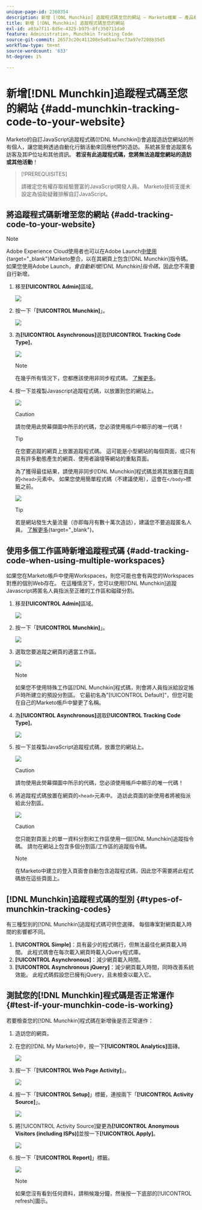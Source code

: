```yaml
---
unique-page-id: 2360354
description: 新增 [!DNL Munchkin] 追蹤程式碼至您的網站 — Marketo檔案 — 產品檔案
title: 新增 [!DNL Munchkin] 追蹤程式碼至您的網站
exl-id: a03a7f11-8d5e-4325-b975-8fc350711da0
feature: Administration, Munchkin Tracking Code
source-git-commit: 26573c20c411208e5a01aa7ec73a97e7208b35d5
workflow-type: tm+mt
source-wordcount: '633'
ht-degree: 1%

---
```


# 新增[!DNL Munchkin]追蹤程式碼至您的網站 {#add-munchkin-tracking-code-to-your-website}

Marketo的自訂JavaScript追蹤程式碼([!DNL Munchkin])會追蹤造訪您網站的所有個人，讓您能夠透過自動化行銷活動來回應他們的造訪。 系統甚至會追蹤匿名訪客及其IP位址和其他資訊。 **若沒有此追蹤程式碼，您將無法追蹤您網站的造訪或其他活動**！

>[!PREREQUISITES]
>
>請確定您有權存取經驗豐富的JavaScript開發人員。 Marketo技術支援未設定為協助疑難排解自訂JavaScript。

## 將追蹤程式碼新增至您的網站 {#add-tracking-code-to-your-website}

>[!NOTE]
>
>Adobe Experience Cloud使用者也可以在Adobe Launch[中使用](https://exchange.adobe.com/apps/ec/100223/adobe-launch-core-extension){target="_blank"}Marketo整合，以在其網頁上包含[!DNL Munchkin]指令碼。 如果您使用Adobe Launch，_會自動新增[!DNL Munchkin]指令碼_，因此您不需要自行新增。

1. 移至&#x200B;**[!UICONTROL Admin]**&#x200B;區域。

   ![](assets/add-munchkin-tracking-code-to-your-website-1.png)

1. 按一下「**[!UICONTROL Munchkin]**」。

   ![](assets/add-munchkin-tracking-code-to-your-website-2.png)

1. 為&#x200B;**[!UICONTROL Asynchronous]**&#x200B;選取&#x200B;**[!UICONTROL Tracking Code Type]**。

   ![](assets/add-munchkin-tracking-code-to-your-website-3.png)

   >[!NOTE]
   >
   >在幾乎所有情況下，您都應該使用非同步程式碼。 [了解更多](#types-of-munchkin-tracking-codes)。

1. 按一下並複製Javascript追蹤程式碼，以放置到您的網站上。

   ![](assets/add-munchkin-tracking-code-to-your-website-4.png)

   >[!CAUTION]
   >
   >請勿使用此熒幕擷圖中所示的代碼，您必須使用帳戶中顯示的唯一代碼！

   >[!TIP]
   >
   >在您要追蹤的網頁上放置追蹤程式碼。 這可能是小型網站的每個頁面，或只有具有許多動態產生的網頁、使用者論壇等網站的重點頁面。

   為了獲得最佳結果，請使用非同步[!DNL Munchkin]程式碼並將其放置在頁面的`<head>`元素中。 如果您使用簡單程式碼（不建議使用），這會在`</body>`標籤之前。

   ![](assets/add-munchkin-tracking-code-to-your-website-5.png)

   >[!TIP]
   >
   >若是網站發生大量流量（亦即每月有數十萬次造訪），建議您不要追蹤匿名人員。 [了解更多](https://experienceleague.adobe.com/zh-hant/docs/marketo-developer/marketo/javascriptapi/leadtracking/lead-tracking){target="_blank"}。

## 使用多個工作區時新增追蹤程式碼 {#add-tracking-code-when-using-multiple-workspaces}

如果您在Marketo帳戶中使用Workspaces，則您可能也會有與您的Workspaces對應的個別Web存在。 在這種情況下，您可以使用[!DNL Munchkin]追蹤Javascript將匿名人員指派至正確的工作區和磁碟分割。

1. 移至&#x200B;**[!UICONTROL Admin]**&#x200B;區域。

   ![](assets/add-munchkin-tracking-code-to-your-website-6.png)

1. 按一下「**[!UICONTROL Munchkin]**」。

   ![](assets/add-munchkin-tracking-code-to-your-website-7.png)

1. 選取您要追蹤之網頁的適當工作區。

   ![](assets/add-munchkin-tracking-code-to-your-website-8.png)

   >[!NOTE]
   >
   >如果您不使用特殊工作區[!DNL Munchkin]程式碼，則會將人員指派給設定帳戶時所建立的預設分割區。 它最初名為&quot;[!UICONTROL Default]&quot;，但您可能在自己的Marketo帳戶中變更了名稱。

1. 為&#x200B;**[!UICONTROL Asynchronous]**&#x200B;選取&#x200B;**[!UICONTROL Tracking Code Type]**。

   ![](assets/add-munchkin-tracking-code-to-your-website-9.png)

1. 按一下並複製JavaScript追蹤程式碼，放置您的網站上。

   ![](assets/add-munchkin-tracking-code-to-your-website-10.png)

   >[!CAUTION]
   >
   >請勿使用此熒幕擷圖中所示的代碼，您必須使用帳戶中顯示的唯一代碼！

1. 將追蹤程式碼放置在網頁的`<head>`元素中。 造訪此頁面的新使用者將被指派給此分割區。

   ![](assets/add-munchkin-tracking-code-to-your-website-11.png)

   >[!CAUTION]
   >
   >您只能對頁面上的單一資料分割和工作區使用一個[!DNL Munchkin]追蹤指令碼。 請勿在網站上包含多個分割區/工作區的追蹤指令碼。

   >[!NOTE]
   >
   >在Marketo中建立的登入頁面會自動包含追蹤程式碼，因此您不需要將此程式碼放在這些頁面上。

## [!DNL Munchkin]追蹤程式碼的型別 {#types-of-munchkin-tracking-codes}

有三種型別的[!DNL Munchkin]追蹤程式碼可供您選擇。 每個專案對網頁載入時間的影響都不同。

1. **[!UICONTROL Simple]**：具有最少的程式碼行，但無法最佳化網頁載入時間。 此程式碼會在每次載入網頁時載入jQuery程式庫。
1. **[!UICONTROL Asynchronous]**：減少網頁載入時間。
1. **[!UICONTROL Asynchronous jQuery]**：減少網頁載入時間，同時改善系統效能。 此程式碼假設您已擁有jQuery，且未檢查以載入它。

## 測試您的[!DNL Munchkin]程式碼是否正常運作 {#test-if-your-munchkin-code-is-working}

若要檢查您的[!DNL Munchkin]程式碼在新增後是否正常運作：

1. 造訪您的網頁。

1. 在您的[!DNL My Marketo]中，按一下&#x200B;**[!UICONTROL Analytics]**&#x200B;圖磚。

   ![](assets/add-munchkin-tracking-code-to-your-website-12.png)

1. 按一下「**[!UICONTROL Web Page Activity]**」。

   ![](assets/add-munchkin-tracking-code-to-your-website-13.png)

1. 按一下「**[!UICONTROL Setup]**」標籤，連按兩下「**[!UICONTROL Activity Source]**」。

   ![](assets/add-munchkin-tracking-code-to-your-website-14.png)

1. 將[!UICONTROL Activity Source]變更為&#x200B;**[!UICONTROL Anonymous Visitors (including ISPs)]**&#x200B;並按一下&#x200B;**[!UICONTROL Apply]**。

   ![](assets/add-munchkin-tracking-code-to-your-website-15.png)

1. 按一下「**[!UICONTROL Report]**」標籤。

   ![](assets/add-munchkin-tracking-code-to-your-website-16.png)

   >[!NOTE]
   >
   >如果您沒有看到任何資料，請稍候幾分鐘，然後按一下底部的[!UICONTROL refresh]圖示。
